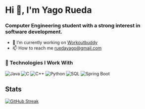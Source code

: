 # Hi 👋, I'm Yago Rueda
### Computer Engineering student with a strong interest in software development.

- 🔭 I’m currently working on [Workoutbuddy](https://github.com/Yago-Rueda-24/WorkoutBuddy)
- 📫 How to reach me [ruedayago@gmail.com]()





### 🚀 Technologies I Work With

![Java](https://img.shields.io/badge/Java-%23ED8B00.svg?style=for-the-badge&logo=java&logoColor=white)
![C](https://img.shields.io/badge/C-%2300599C.svg?style=for-the-badge&logo=c&logoColor=white)
![C++](https://img.shields.io/badge/C++-00599C?style=for-the-badge&logo=c%2B%2B&logoColor=white)
![Python](https://img.shields.io/badge/Python-3670A0?style=for-the-badge&logo=python&logoColor=ffdd54)
![SQL](https://img.shields.io/badge/SQL-%2300C8FF.svg?style=for-the-badge&logo=sqlite&logoColor=white)
![Spring Boot](https://img.shields.io/badge/Spring_Boot-6DB33F?style=for-the-badge&logo=spring-boot&logoColor=white)


## Stats

[![GitHub Streak](https://github-readme-streak-stats.herokuapp.com?user=Yago-Rueda-24&theme=dark&hide_border=true)](https://git.io/streak-stats)
